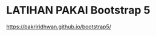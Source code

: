 # LATIHAN PAKAI Bootstrap 5
<a href="https://bakriridhwan.github.io/bootstrap5/" target="_blank">https://bakriridhwan.github.io/bootstrap5/</a>

